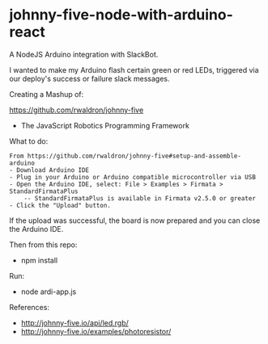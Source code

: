 # johnny-five-node-with-arduino-react
A NodeJS Arduino integration with SlackBot.

I wanted to make my Arduino flash certain green or red LEDs, triggered via our deploy's success or failure slack messages.

Creating a Mashup of:

https://github.com/rwaldron/johnny-five
- The JavaScript Robotics Programming Framework

What to do:

    From https://github.com/rwaldron/johnny-five#setup-and-assemble-arduino
    - Download Arduino IDE
    - Plug in your Arduino or Arduino compatible microcontroller via USB
    - Open the Arduino IDE, select: File > Examples > Firmata > StandardFirmataPlus
        -- StandardFirmataPlus is available in Firmata v2.5.0 or greater
    - Click the "Upload" button.

If the upload was successful, the board is now prepared and you can close the Arduino IDE.

Then from this repo:
- npm install

Run:
- node ardi-app.js

References:
- http://johnny-five.io/api/led.rgb/
- http://johnny-five.io/examples/photoresistor/
